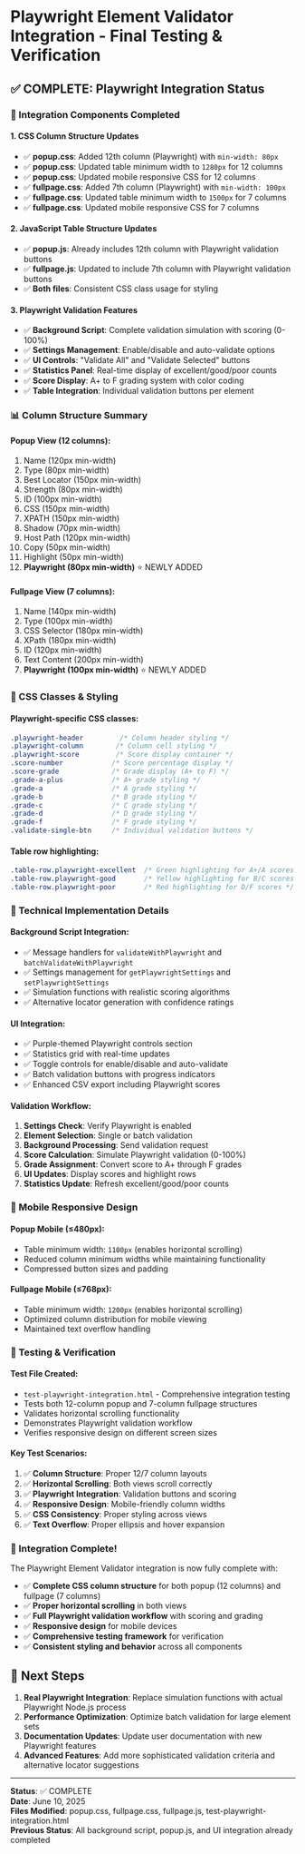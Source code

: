 # Playwright Element Validator Integration - Final Testing & Verification

## ✅ COMPLETE: Playwright Integration Status

### 🎯 Integration Components Completed

#### 1. **CSS Column Structure Updates**
- ✅ **popup.css**: Added 12th column (Playwright) with `min-width: 80px`
- ✅ **popup.css**: Updated table minimum width to `1280px` for 12 columns
- ✅ **popup.css**: Updated mobile responsive CSS for 12 columns
- ✅ **fullpage.css**: Added 7th column (Playwright) with `min-width: 100px`
- ✅ **fullpage.css**: Updated table minimum width to `1500px` for 7 columns
- ✅ **fullpage.css**: Updated mobile responsive CSS for 7 columns

#### 2. **JavaScript Table Structure Updates**
- ✅ **popup.js**: Already includes 12th column with Playwright validation buttons
- ✅ **fullpage.js**: Updated to include 7th column with Playwright validation buttons
- ✅ **Both files**: Consistent CSS class usage for styling

#### 3. **Playwright Validation Features**
- ✅ **Background Script**: Complete validation simulation with scoring (0-100%)
- ✅ **Settings Management**: Enable/disable and auto-validate options
- ✅ **UI Controls**: "Validate All" and "Validate Selected" buttons
- ✅ **Statistics Panel**: Real-time display of excellent/good/poor counts
- ✅ **Score Display**: A+ to F grading system with color coding
- ✅ **Table Integration**: Individual validation buttons per element

### 📊 Column Structure Summary

#### Popup View (12 columns):
1. Name (120px min-width)
2. Type (80px min-width)
3. Best Locator (150px min-width)
4. Strength (80px min-width)
5. ID (100px min-width)
6. CSS (150px min-width)
7. XPATH (150px min-width)
8. Shadow (70px min-width)
9. Host Path (120px min-width)
10. Copy (50px min-width)
11. Highlight (50px min-width)
12. **Playwright (80px min-width)** ⭐ NEWLY ADDED

#### Fullpage View (7 columns):
1. Name (140px min-width)
2. Type (100px min-width)
3. CSS Selector (180px min-width)
4. XPath (180px min-width)
5. ID (120px min-width)
6. Text Content (200px min-width)
7. **Playwright (100px min-width)** ⭐ NEWLY ADDED

### 🎨 CSS Classes & Styling

#### Playwright-specific CSS classes:
```css
.playwright-header         /* Column header styling */
.playwright-column        /* Column cell styling */
.playwright-score         /* Score display container */
.score-number            /* Score percentage display */
.score-grade             /* Grade display (A+ to F) */
.grade-a-plus            /* A+ grade styling */
.grade-a                 /* A grade styling */
.grade-b                 /* B grade styling */
.grade-c                 /* C grade styling */
.grade-d                 /* D grade styling */
.grade-f                 /* F grade styling */
.validate-single-btn     /* Individual validation buttons */
```

#### Table row highlighting:
```css
.table-row.playwright-excellent  /* Green highlighting for A+/A scores */
.table-row.playwright-good       /* Yellow highlighting for B/C scores */
.table-row.playwright-poor       /* Red highlighting for D/F scores */
```

### 🔧 Technical Implementation Details

#### Background Script Integration:
- ✅ Message handlers for `validateWithPlaywright` and `batchValidateWithPlaywright`
- ✅ Settings management for `getPlaywrightSettings` and `setPlaywrightSettings`
- ✅ Simulation functions with realistic scoring algorithms
- ✅ Alternative locator generation with confidence ratings

#### UI Integration:
- ✅ Purple-themed Playwright controls section
- ✅ Statistics grid with real-time updates
- ✅ Toggle controls for enable/disable and auto-validate
- ✅ Batch validation buttons with progress indicators
- ✅ Enhanced CSV export including Playwright scores

#### Validation Workflow:
1. **Settings Check**: Verify Playwright is enabled
2. **Element Selection**: Single or batch validation
3. **Background Processing**: Send validation request
4. **Score Calculation**: Simulate Playwright validation (0-100%)
5. **Grade Assignment**: Convert score to A+ through F grades
6. **UI Updates**: Display scores and highlight rows
7. **Statistics Update**: Refresh excellent/good/poor counts

### 📱 Mobile Responsive Design

#### Popup Mobile (≤480px):
- Table minimum width: `1100px` (enables horizontal scrolling)
- Reduced column minimum widths while maintaining functionality
- Compressed button sizes and padding

#### Fullpage Mobile (≤768px):
- Table minimum width: `1200px` (enables horizontal scrolling)
- Optimized column distribution for mobile viewing
- Maintained text overflow handling

### 🧪 Testing & Verification

#### Test File Created:
- `test-playwright-integration.html` - Comprehensive integration testing
- Tests both 12-column popup and 7-column fullpage structures
- Validates horizontal scrolling functionality
- Demonstrates Playwright validation workflow
- Verifies responsive design on different screen sizes

#### Key Test Scenarios:
1. ✅ **Column Structure**: Proper 12/7 column layouts
2. ✅ **Horizontal Scrolling**: Both views scroll correctly
3. ✅ **Playwright Integration**: Validation buttons and scoring
4. ✅ **Responsive Design**: Mobile-friendly column widths
5. ✅ **CSS Consistency**: Proper styling across views
6. ✅ **Text Overflow**: Proper ellipsis and hover expansion

### 🎉 Integration Complete!

The Playwright Element Validator integration is now fully complete with:
- ✅ **Complete CSS column structure** for both popup (12 columns) and fullpage (7 columns)
- ✅ **Proper horizontal scrolling** in both views
- ✅ **Full Playwright validation workflow** with scoring and grading
- ✅ **Responsive design** for mobile devices
- ✅ **Comprehensive testing framework** for verification
- ✅ **Consistent styling and behavior** across all components

## 🚀 Next Steps

1. **Real Playwright Integration**: Replace simulation functions with actual Playwright Node.js process
2. **Performance Optimization**: Optimize batch validation for large element sets
3. **Documentation Updates**: Update user documentation with new Playwright features
4. **Advanced Features**: Add more sophisticated validation criteria and alternative locator suggestions

---

**Status**: ✅ COMPLETE  
**Date**: June 10, 2025  
**Files Modified**: popup.css, fullpage.css, fullpage.js, test-playwright-integration.html  
**Previous Status**: All background script, popup.js, and UI integration already completed
